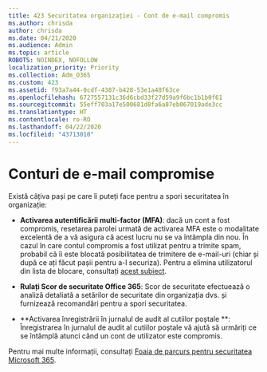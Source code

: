 ```yaml
---
title: 423 Securitatea organizației - Cont de e-mail compromis
ms.author: chrisda
author: chrisda
ms.date: 04/21/2020
ms.audience: Admin
ms.topic: article
ROBOTS: NOINDEX, NOFOLLOW
localization_priority: Priority
ms.collection: Adm_O365
ms.custom: 423
ms.assetid: f93a7a44-0cdf-4387-b428-53e1a48f63ce
ms.openlocfilehash: 6727557131c36d6cbd33f27d59a9f6bc1b1b0f61
ms.sourcegitcommit: 55eff703a17e500681d8fa6a87eb067019ade3cc
ms.translationtype: HT
ms.contentlocale: ro-RO
ms.lasthandoff: 04/22/2020
ms.locfileid: "43713010"
---
```

# <a name="compromised-email-accounts"></a>Conturi de e-mail compromise

Există câțiva pași pe care îi puteți face pentru a spori securitatea în organizație:

- **Activarea autentificării multi-factor (MFA)**: dacă un cont a fost compromis, resetarea parolei urmată de activarea MFA este o modalitate excelentă de a vă asigura că acest lucru nu se va întâmpla din nou. În cazul în care contul compromis a fost utilizat pentru a trimite spam, probabil că îi este blocată posibilitatea de trimitere de e-mail-uri (chiar și după ce ați făcut pașii pentru a-l securiza). Pentru a elimina utilizatorul din lista de blocare, consultați [acest subiect](https://technet.microsoft.com/library/ms.exch.eac.actioncenter.aspx).

- **Rulați Scor de securitate Office 365**: Scor de securitate efectuează o analiză detaliată a setărilor de securitate din organizația dvs. și furnizează recomandări pentru a spori securitatea.

- **Activarea înregistrării în jurnalul de audit al cutiilor poștale **: Înregistrarea în jurnalul de audit al cutiilor poștale vă ajută să urmăriți ce se întâmplă atunci când un cont de utilizator este compromis.

Pentru mai multe informații, consultați [Foaia de parcurs pentru securitatea Microsoft 365](https://docs.microsoft.com/office365/securitycompliance/security-roadmap).
